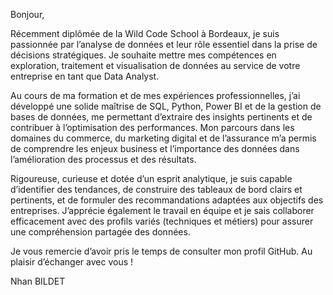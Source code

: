 Bonjour,

Récemment diplômée de la Wild Code School à Bordeaux, je suis passionnée par l’analyse de données et leur rôle essentiel dans la prise de décisions stratégiques. Je souhaite mettre mes compétences en exploration, traitement et visualisation de données au service de votre entreprise en tant que Data Analyst.

Au cours de ma formation et de mes expériences professionnelles, j’ai développé une solide maîtrise de SQL, Python, Power BI et de la gestion de bases de données, me permettant d’extraire des insights pertinents et de contribuer à l’optimisation des performances. Mon parcours dans les domaines du commerce, du marketing digital et de l’assurance m’a permis de comprendre les enjeux business et l’importance des données dans l’amélioration des processus et des résultats.

Rigoureuse, curieuse et dotée d’un esprit analytique, je suis capable d’identifier des tendances, de construire des tableaux de bord clairs et pertinents, et de formuler des recommandations adaptées aux objectifs des entreprises. J’apprécie également le travail en équipe et je sais collaborer efficacement avec des profils variés (techniques et métiers) pour assurer une compréhension partagée des données.

Je vous remercie d’avoir pris le temps de consulter mon profil GitHub.
Au plaisir d’échanger avec vous !

Nhan BILDET
